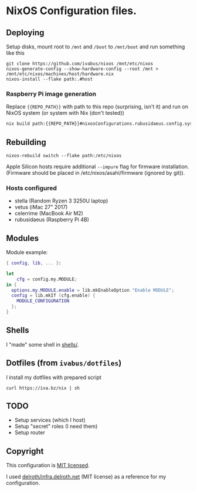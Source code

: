# NixOS Configuration files.

## Deploying

Setup disks, mount root to `/mnt` and `/boot` to `/mnt/boot` and run something like this

```shell
git clone https://github.com/ivabus/nixos /mnt/etc/nixos
nixos-generate-config --show-hardware-config --root /mnt > /mnt/etc/nixos/machines/host/hardware.nix
nixos-install --flake path:.#host
```

### Raspberry Pi image generation

Replace `{{REPO_PATH}}` with path to this repo (surprising, isn't it) and run on NixOS system (or system with Nix (don't tested))

```bash
nix build path:{{REPO_PATH}}#nixosConfigurations.rubusidaeus.config.system.build.sdImage
```

## Rebuilding

```shell
nixos-rebuild switch --flake path:/etc/nixos
```

Apple Silicon hosts require additional `--impure` flag for firmware installation. (Firmware should be placed in /etc/nixos/asahi/firmware (ignored by git)).

### Hosts configured

- stella (Random Ryzen 3 3250U laptop)
- vetus (iMac 27" 2017)
- celerrime (MacBook Air M2)
- rubusidaeus (Raspberry Pi 4B)

## Modules

Module example:
```nix
{ config, lib, ... }:

let
    cfg = config.my.MODULE;
in {
  options.my.MODULE.enable = lib.mkEnableOption "Enable MODULE";
  config = lib.mkIf (cfg.enable) {
    MODULE_CONFIGURATION
  };
}
```

## Shells

I "made" some shell in [shells/](./shells).

## Dotfiles (from `ivabus/dotfiles`)

I install my dotfiles with prepared script

```shell
curl https://iva.bz/nix | sh
```

## TODO

- Setup services (which I host)
- Setup "secret" roles (I need them)
- Setup router

## Copyright

This configuration is [MIT licensed](./LICENSE).

I used [delroth/infra.delroth.net](https://github.com/delroth/infra.delroth.net) (MIT license) as a reference for my configuration.

